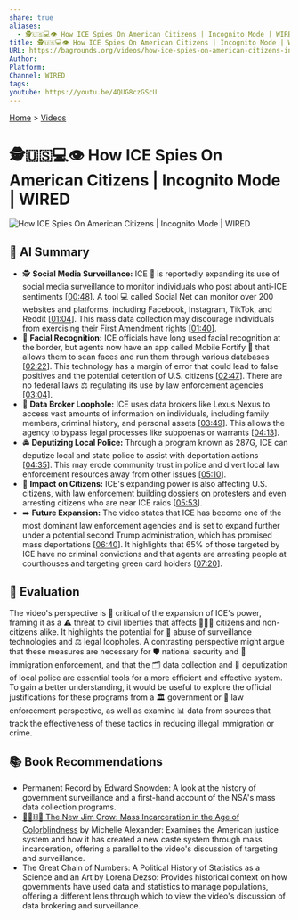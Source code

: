 ```yaml
---
share: true
aliases:
  - 🕵️🇺🇸💻👁️ How ICE Spies On American Citizens | Incognito Mode | WIRED
title: 🕵️🇺🇸💻👁️ How ICE Spies On American Citizens | Incognito Mode | WIRED
URL: https://bagrounds.org/videos/how-ice-spies-on-american-citizens-incognito-mode-wired
Author:
Platform:
Channel: WIRED
tags:
youtube: https://youtu.be/4QUG8czGScU
---
```

[Home](../index.md) > [Videos](./index.md)  
# 🕵️🇺🇸💻👁️ How ICE Spies On American Citizens | Incognito Mode | WIRED  
![How ICE Spies On American Citizens | Incognito Mode | WIRED](https://youtu.be/4QUG8czGScU)  
  
## 🤖 AI Summary  
  
* 🕵️ **Social Media Surveillance:** ICE 🛂 is reportedly expanding its use of social media surveillance to monitor individuals who post about anti-ICE sentiments \[[00:48](http://www.youtube.com/watch?v=4QUG8czGScU&t=48)]. A tool 💻 called Social Net can monitor over 200 websites and platforms, including Facebook, Instagram, TikTok, and Reddit \[[01:04](http://www.youtube.com/watch?v=4QUG8czGScU&t=64)]. This mass data collection may discourage individuals from exercising their First Amendment rights \[[01:40](http://www.youtube.com/watch?v=4QUG8czGScU&t=100)].  
* 👀 **Facial Recognition:** ICE officials have long used facial recognition at the border, but agents now have an app called Mobile Fortify 🤳 that allows them to scan faces and run them through various databases \[[02:22](http://www.youtube.com/watch?v=4QUG8czGScU&t=142)]. This technology has a margin of error that could lead to false positives and the potential detention of U.S. citizens \[[02:47](http://www.youtube.com/watch?v=4QUG8czGScU&t=167)]. There are no federal laws ⚖️ regulating its use by law enforcement agencies \[[03:04](http://www.youtube.com/watch?v=4QUG8czGScU&t=184)].  
* 📜 **Data Broker Loophole:** ICE uses data brokers like Lexus Nexus to access vast amounts of information on individuals, including family members, criminal history, and personal assets \[[03:49](http://www.youtube.com/watch?v=4QUG8czGScU&t=229)]. This allows the agency to bypass legal processes like subpoenas or warrants \[[04:13](http://www.youtube.com/watch?v=4QUG8czGScU&t=253)].  
* 🚔 **Deputizing Local Police:** Through a program known as 287G, ICE can deputize local and state police to assist with deportation actions \[[04:35](http://www.youtube.com/watch?v=4QUG8czGScU&t=275)]. This may erode community trust in police and divert local law enforcement resources away from other issues \[[05:10](http://www.youtube.com/watch?v=4QUG8czGScU&t=310)].  
* 🤝 **Impact on Citizens:** ICE's expanding power is also affecting U.S. citizens, with law enforcement building dossiers on protesters and even arresting citizens who are near ICE raids \[[05:53](http://www.youtube.com/watch?v=4QUG8czGScU&t=353)].  
* ➡️ **Future Expansion:** The video states that ICE has become one of the most dominant law enforcement agencies and is set to expand further under a potential second Trump administration, which has promised mass deportations \[[06:40](http://www.youtube.com/watch?v=4QUG8czGScU&t=400)]. It highlights that 65% of those targeted by ICE have no criminal convictions and that agents are arresting people at courthouses and targeting green card holders \[[07:20](http://www.youtube.com/watch?v=4QUG8czGScU&t=440)].  
  
## 🤔 Evaluation  
  
The video's perspective is 📢 critical of the expansion of ICE's power, framing it as a ⚠️ threat to civil liberties that affects 🧑‍🤝‍🧑 citizens and non-citizens alike. It highlights the potential for 👮 abuse of surveillance technologies and ⚖️ legal loopholes. A contrasting perspective might argue that these measures are necessary for 🛡️ national security and 🛂 immigration enforcement, and that the 🗂️ data collection and 👮 deputization of local police are essential tools for a more efficient and effective system. To gain a better understanding, it would be useful to explore the official justifications for these programs from a 🏛️ government or 👮 law enforcement perspective, as well as examine 📊 data from sources that track the effectiveness of these tactics in reducing illegal immigration or crime.  
  
## 📚 Book Recommendations  
  
* Permanent Record by Edward Snowden: A look at the history of government surveillance and a first-hand account of the NSA's mass data collection programs.  
* [🧑🏿⛓️🙈 The New Jim Crow: Mass Incarceration in the Age of Colorblindness](../books/the-new-jim-crow-mass-incarceration-in-the-age-of-colorblindness.md) by Michelle Alexander: Examines the American justice system and how it has created a new caste system through mass incarceration, offering a parallel to the video's discussion of targeting and surveillance.  
* The Great Chain of Numbers: A Political History of Statistics as a Science and an Art by Lorena Dezso: Provides historical context on how governments have used data and statistics to manage populations, offering a different lens through which to view the video's discussion of data brokering and surveillance.